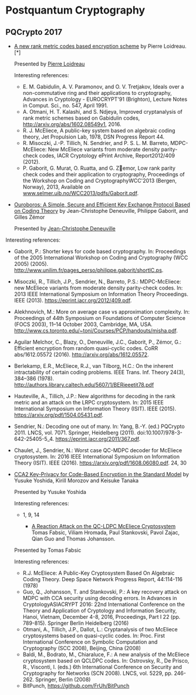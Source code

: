 # Postquantum Cryptography

## PQCrypto 2017

* [A new rank metric codes based encryption scheme](https://eprint.iacr.org/2017/236.pdf) by Pierre Loidreau. [*]

  Presented by [Pierre Loidreau](https://perso.univ-rennes1.fr/pierre.loidreau/)

  Interesting references:

  * E. M. Gabidulin, A. V. Paramonov, and O. V. Tretjakov, Ideals over a
    non-commutative ring and their applications to cryptography, Advances in
    Cryptology - EUROCRYPT'91 (Brighton), Lecture Notes in Comput. Sci.,
    no. 547, April 1991.
  * A. Otmani, H. T. Kalashi, and S. Ndjeya, Improved cryptanalysis of rank
    metric schemes based on Gabidulin codes, http://arxiv.org/abs/1602.08549v1,
    2016.
  * R. J. McEliece, A public-key system based on algebraic coding theory, Jet
    Propulsion Lab, 1978, DSN Progress Report 44.
  * R. Misoczki, J.-P. Tillich, N. Sendrier, and P. S. L. M. Barreto, MDPC-
    McEliece: New McEliece variants from moderate density parity-check codes,
    IACR Cryptology ePrint Archive, Report2012/409 (2012).
  * P. Gaborit, G. Murat, O. Ruatta, and G. Zemor, Low rank parity check codes
    and their application to cryptography, Proceedings of the Workshop on Coding
    and CryptographyWCC'2013 (Bergen, Norway), 2013, Available on
    www.selmer.uib.no/WCC2013/pdfs/Gaborit.pdf.

 * [Ouroboros: A Simple, Secure and Efficient Key Exchange Protocol Based on
   Coding Theory](https://www.google.com.ec/url?sa=t&rct=j&q=&esrc=s&source=web&cd=1&cad=rja&uact=8&ved=0ahUKEwjVgNPAnIjWAhUC6yYKHUX0CncQFggkMAA&url=http%3A%2F%2Fwww.springer.com%2Fcda%2Fcontent%2Fdocument%2Fcda_downloaddocument%2F9783319598789-c2.pdf%3FSGWID%3D0-0-45-1608506-p180889202&usg=AFQjCNEB9xAO6zWglzJJ3M9ipXl6mQOewA) by Jean-Christophe Deneuville, Philippe Gaborit, and Gilles Zémor

   Presented by [Jean-Christophe Deneuville](https://scholar.google.com/citations?user=zwOOX2IAAAAJ&hl=fa)

  Interesting references:

  * Gaborit, P.: Shorter keys for code based cryptography. In: Proceedings of
    the 2005 International Workshop on Coding and Cryptography (WCC 2005)
    (2005). http://www.unilim.fr/pages_perso/philippe.gaborit/shortIC.ps.
  * Misoczki, R., Tillich, J.P., Sendrier, N., Barreto, P.S.: MDPC-McEliece: new
    McEliece variants from moderate density parity-check codes. In: 2013 IEEE
    International Symposium on Information Theory Proceedings. IEEE (2013).
    https://eprint.iacr.org/2012/409.pdf.
  * Alekhnovich, M.: More on average case vs approximation complexity. In:
    Proceedings of 44th Symposium on Foundations of Computer Science (FOCS
    2003), 11–14 October 2003, Cambridge, MA, USA.
    http://www.cs.toronto.edu/~toni/Courses/PCP/handouts/misha.pdf.
  * Aguilar Melchor, C., Blazy, O., Deneuville, J.C., Gaborit, P., Zémor, G.:
    Efficient encryption from random quasi-cyclic codes. CoRR abs/1612.05572
    (2016). http://arxiv.org/abs/1612.05572.
  * Berlekamp, E.R., McEliece, R.J., van Tilborg, H.C.: On the inherent
    intractability of certain coding problems. IEEE Trans. Inf. Theory 24(3),
    384–386 (1978).
    http://authors.library.caltech.edu/5607/1/BERieeetit78.pdf
  * Hauteville, A., Tillich, J.P.: New algorithms for decoding in the rank
    metric and an attack on the LRPC cryptosystem. In: 2015 IEEE International
    Symposium on Information Theory (ISIT). IEEE (2015).
    https://arxiv.org/pdf/1504.05431.pdf.
  * Sendrier, N.: Decoding one out of many. In: Yang, B.-Y. (ed.) PQCrypto 2011.
    LNCS, vol. 7071. Springer, Heidelberg (2011).
    doi:10.1007/978-3-642-25405-5_4. https://eprint.iacr.org/2011/367.pdf.
  * Chaulet, J., Sendrier, N.: Worst case QC-MDPC decoder for McEliece
    cryptosystem. In: 2016 IEEE International Symposium on Information Theory
    (ISIT). IEEE (2016). https://arxiv.org/pdf/1608.06080.pdf. 24, 30

* [CCA2 Key-Privacy for Code-Based Encryption in the Standard Model](https://link.springer.com/book/10.1007/978-3-319-59879-6) by Yusuke Yoshida, Kirill Morozov	 and Keisuke Tanaka

  Presented by Yusuke Yoshida

  Interesting references:

  * 1, 9, 14

	* [A Reaction Attack on the QC-LDPC McEliece Cryptosystem](https://eprint.iacr.org/2017/494.pdf) Tomas Fabsic, Viliam Hromada, Paul Stankovski,
Pavol Zajac, Qian Guo and Thomas Johansson.

  Presented by Tomas Fabsic

  Interesting references:

  * R.J. McEliece: A Public-Key Cryptosystem Based On Algebraic Coding Theory.
    Deep Space Network Progress Report, 44:114-116 (1978)
  * Guo, Q., Johansson, T. and Stankovski, P.: A key recovery attack on MDPC
    with CCA security using decoding errors. In Advances in CryptologyASIACRYPT
    2016: 22nd International Conference on the Theory and Application of
    Cryptology and Information Security, Hanoi, Vietnam, December 4-8, 2016,
    Proceedings, Part I 22 (pp. 789-815). Springer Berlin Heidelberg (2016)
  * Otmani, A., Tillich, J.P., Dallot, L.: Cryptanalysis of two McEliece
    cryptosystems based on quasi-cyclic codes. In: Proc. First International
    Conference on Symbolic Computation and Cryptography (SCC 2008), Beijing,
    China (2008)
  * Baldi, M., Bodrato, M., Chiaraluce, F.: A new analysis of the McEliece
    cryptosystem based on QCLDPC codes. In: Ostrovsky, R., De Prisco, R.,
    Visconti, I. (eds.) 6th International Conference on Security and
    Cryptography for Networks (SCN 2008). LNCS, vol. 5229, pp. 246-262.
    Springer, Berlin (2008)
  * BitPunch, https://github.com/FrUh/BitPunch

